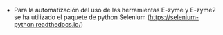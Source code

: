  - Para la automatización del uso de las herramientas E-zyme y E-zyme2 se ha utilizado el paquete de python Selenium (https://selenium-python.readthedocs.io/)
